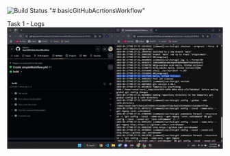 ![Build Status](https://github.com/finkord/basicGitHubAcrtionsWorkflow/actions/workflows/main.yml/badge.svg)
"# basicGitHubAcrtionsWorkflow"

Task 1 - Logs
![Task 1](./images/rawLogsFromSimpleWorkflow.png)

